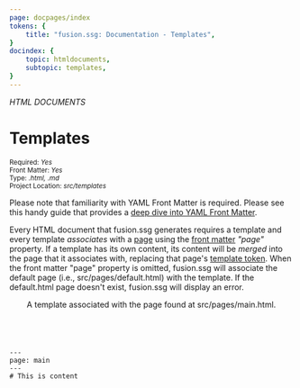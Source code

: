 ```yaml
---
page: docpages/index
tokens: {
    title: "fusion.ssg: Documentation - Templates",
}
docindex: {
    topic: htmldocuments,
    subtopic: templates,
}
---
```


<em>HTML DOCUMENTS</em>

# Templates

<section class="container">
    <div><small>Required: <em>Yes</em></small></div>
    <div><small>Front Matter: <em>Yes</em></small></div>
    <div><small>Type: <em>.html, .md </em></small></div>
    <div><small>Project Location: <em>src/templates</em></small></div>
</section>

<p class="info">Please note that familiarity with YAML Front Matter is required. Please see this handy guide that provides a <a href="https://support.typora.io/YAML/">deep dive into YAML Front Matter</a>.</p>

Every HTML document that fusion.ssg generates requires a template and every template <em>associates</em> with a <a href="{baseURL}/docs/htmldocuments/pages">page</a> using the  <a href="{baseURL}/docs/htmldocuments/frontmatter">front matter</a> <em>"page"</em> property.
If a template has its own content, its content will be <em>merged</em> into the page that it associates with, replacing that page's <a href="{baseURL}/docs/htmldocuments/tokens#template-tokens">template token</a>. When the front matter "page" property is omitted, fusion.ssg will associate the default page (i.e., src/pages/default.html) with the template. If the default.html page doesn't exist, fusion.ssg will display an error.

<article>
    <header>
        <p class="example">A template associated with the page found at src/pages/main.html.</p>
    </header>
    <pre><code class="language-YAML">
---
page: main
---
# This is content
    </code></pre>
</article>
